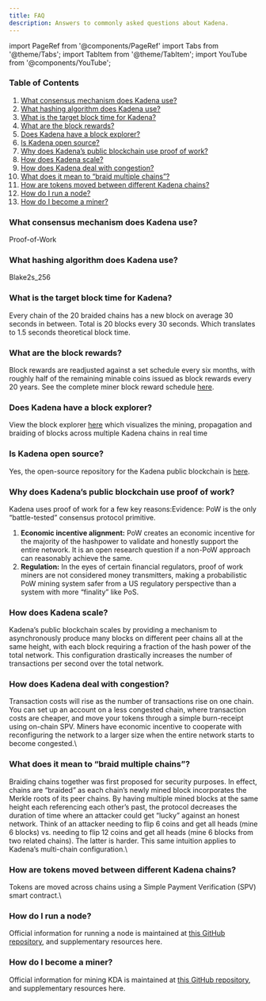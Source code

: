 ```yaml
---
title: FAQ
description: Answers to commonly asked questions about Kadena.
---
```


import PageRef from '@components/PageRef'
import Tabs from '@theme/Tabs';
import TabItem from '@theme/TabItem';
import YouTube from '@components/YouTube';


### **Table of Contents**

1. [What consensus mechanism does Kadena use?](./faq.md#what-consensus-mechanism-does-kadena-use)
2. [What hashing algorithm does Kadena use?](./faq.md#what-hashing-algorithm-does-kadena-use)
3. [What is the target block time for Kadena?](./faq.md#what-is-the-target-block-time-for-kadena)
4. [What are the block rewards?](./faq.md#what-are-the-block-rewards)
5. [Does Kadena have a block explorer?](./faq.md#does-kadena-have-a-block-explorer)
6. [Is Kadena open source?](./faq.md#is-kadena-open-source)
7. [Why does Kadena’s public blockchain use proof of work?](./faq.md#why-does-kadenas-public-blockchain-use-proof-of-work)
8. [How does Kadena scale?](./faq.md#how-does-kadena-scale)
9. [How does Kadena deal with congestion?](./faq.md#how-does-kadena-deal-with-congestion)
10. [What does it mean to “braid multiple chains”?](./faq.md#what-does-it-mean-to-braid-multiple-chains)
11. [How are tokens moved between different Kadena chains?](./faq.md#how-are-tokens-moved-between-different-kadena-chains)
12. [How do I run a node?](./faq.md#how-do-i-run-a-node)
13. [How do I become a miner?](./faq.md#how-do-i-become-a-miner)

### **What consensus mechanism does Kadena use?**

Proof-of-Work

### **What hashing algorithm does Kadena use?**

Blake2s\_256

### **What is the target block time for Kadena?**

Every chain of the 20 braided chains has a new block on average 30 seconds in between. Total is 20 blocks every 30 seconds. Which translates to 1.5 seconds theoretical block time.

### **What are the block rewards?**

Block rewards are readjusted against a set schedule every six months, with roughly half of the remaining minable coins issued as block rewards every 20 years. See the complete miner block reward schedule [here](https://github.com/kadena-io/chainweb-node/blob/master/rewards/miner\_rewards.csv).

### **Does Kadena have a block explorer?**

View the block explorer [here](https://explorer.chainweb.com/mainnet) which visualizes the mining, propagation and braiding of blocks across multiple Kadena chains in real time

### **Is Kadena open source?**

Yes, the open-source repository for the Kadena public blockchain is [here](https://github.com/kadena-io/chainweb-node).

### **Why does Kadena’s public blockchain use proof of work?**

Kadena uses proof of work for a few key reasons:Evidence: PoW is the only “battle-tested” consensus protocol primitive.

1. **Economic incentive alignment:** PoW creates an economic incentive for the majority of the hashpower to validate and honestly support the entire network. It is an open research question if a non-PoW approach can reasonably achieve the same.
2. **Regulation:** In the eyes of certain financial regulators, proof of work miners are not considered money transmitters, making a probabilistic PoW mining system safer from a US regulatory perspective than a system with more “finality” like PoS.

### **How does Kadena scale?**

Kadena’s public blockchain scales by providing a mechanism to asynchronously produce many blocks on different peer chains all at the same height, with each block requiring a fraction of the hash power of the total network. This configuration drastically increases the number of transactions per second over the total network.

### **How does Kadena deal with congestion?**

Transaction costs will rise as the number of transactions rise on one chain. You can set up an account on a less congested chain, where transaction costs are cheaper, and move your tokens through a simple burn-receipt using on-chain SPV. Miners have economic incentive to cooperate with reconfiguring the network to a larger size when the entire network starts to become congested.\\

### **What does it mean to “braid multiple chains”?**

Braiding chains together was first proposed for security purposes. In effect, chains are “braided” as each chain’s newly mined block incorporates the Merkle roots of its peer chains. By having multiple mined blocks at the same height each referencing each other’s past, the protocol decreases the duration of time where an attacker could get “lucky” against an honest network. Think of an attacker needing to flip 6 coins and get all heads (mine 6 blocks) vs. needing to flip 12 coins and get all heads (mine 6 blocks from two related chains). The latter is harder. This same intuition applies to Kadena’s multi-chain configuration.\\

### **How are tokens moved between different Kadena chains?**

Tokens are moved across chains using a Simple Payment Verification (SPV) smart contract.\\

### **How do I run a node?**

Official information for running a node is maintained at [this GitHub repository](https://github.com/kadena-io/chainweb-node), and supplementary resources here.

### **How do I become a miner?**

Official information for mining KDA is maintained at [this GitHub repository](https://github.com/kadena-io/chainweb-mining-client), and supplementary resources here.
